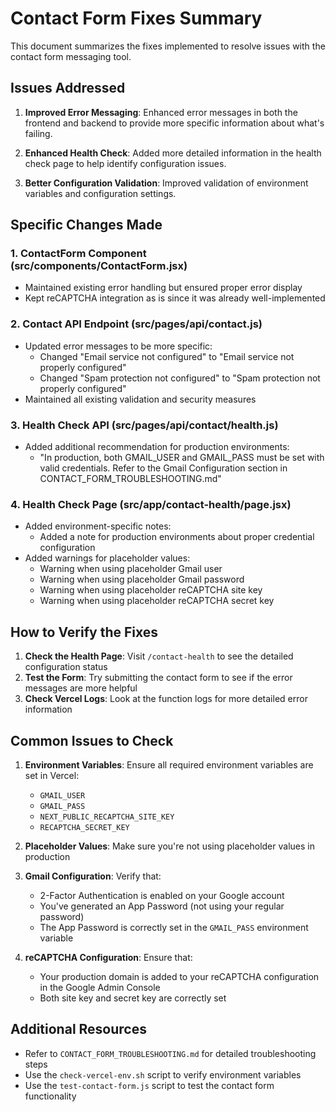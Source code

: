 # Contact Form Fixes Summary

This document summarizes the fixes implemented to resolve issues with the contact form messaging tool.

## Issues Addressed

1. **Improved Error Messaging**: Enhanced error messages in both the frontend and backend to provide more specific information about what's failing.

2. **Enhanced Health Check**: Added more detailed information in the health check page to help identify configuration issues.

3. **Better Configuration Validation**: Improved validation of environment variables and configuration settings.

## Specific Changes Made

### 1. ContactForm Component (src/components/ContactForm.jsx)
- Maintained existing error handling but ensured proper error display
- Kept reCAPTCHA integration as is since it was already well-implemented

### 2. Contact API Endpoint (src/pages/api/contact.js)
- Updated error messages to be more specific:
  - Changed "Email service not configured" to "Email service not properly configured"
  - Changed "Spam protection not configured" to "Spam protection not properly configured"
- Maintained all existing validation and security measures

### 3. Health Check API (src/pages/api/contact/health.js)
- Added additional recommendation for production environments:
  - "In production, both GMAIL_USER and GMAIL_PASS must be set with valid credentials. Refer to the Gmail Configuration section in CONTACT_FORM_TROUBLESHOOTING.md"

### 4. Health Check Page (src/app/contact-health/page.jsx)
- Added environment-specific notes:
  - Added a note for production environments about proper credential configuration
- Added warnings for placeholder values:
  - Warning when using placeholder Gmail user
  - Warning when using placeholder Gmail password
  - Warning when using placeholder reCAPTCHA site key
  - Warning when using placeholder reCAPTCHA secret key

## How to Verify the Fixes

1. **Check the Health Page**: Visit `/contact-health` to see the detailed configuration status
2. **Test the Form**: Try submitting the contact form to see if the error messages are more helpful
3. **Check Vercel Logs**: Look at the function logs for more detailed error information

## Common Issues to Check

1. **Environment Variables**: Ensure all required environment variables are set in Vercel:
   - `GMAIL_USER`
   - `GMAIL_PASS`
   - `NEXT_PUBLIC_RECAPTCHA_SITE_KEY`
   - `RECAPTCHA_SECRET_KEY`

2. **Placeholder Values**: Make sure you're not using placeholder values in production

3. **Gmail Configuration**: Verify that:
   - 2-Factor Authentication is enabled on your Google account
   - You've generated an App Password (not using your regular password)
   - The App Password is correctly set in the `GMAIL_PASS` environment variable

4. **reCAPTCHA Configuration**: Ensure that:
   - Your production domain is added to your reCAPTCHA configuration in the Google Admin Console
   - Both site key and secret key are correctly set

## Additional Resources

- Refer to `CONTACT_FORM_TROUBLESHOOTING.md` for detailed troubleshooting steps
- Use the `check-vercel-env.sh` script to verify environment variables
- Use the `test-contact-form.js` script to test the contact form functionality

